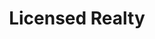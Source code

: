 ---
title: Licensed Realty
seo:
  page_title:
  meta_description:
  featured_image: /uploads/
  featured_image_alt:
hero:
  enabled: true
  heading: Solutions
  body: >-
    Creating the Home You Have Always Envisioned

  sub_body: Are You Ready to Build Your Dream Home?
  button: true
  button_url: /projects
  button_text: Let's Talk
  image_url: /uploads/fancy_brick_house.jpg
  image_alt:
licensed:
  enabled: true
  heading: Licensed Realty Solutions
  body: >-
    Don’t let the stress of selling your existing home put a damper on the experience of building your dream home! Our on-staff licensed realtor is experienced in the Northeast Wisconsin real estate market and will double as the project manager on your new build. The result is a more simple, seamless transition.
  image_url: /uploads/white_house.jpg
  image_alt:
solutions:
  enabled: true
  heading: 
  body: >-

  image_url: /uploads/
  image_alt:
---